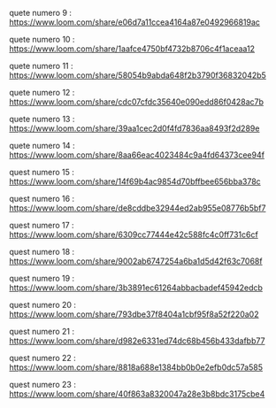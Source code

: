 quete numero 9 : https://www.loom.com/share/e06d7a11ccea4164a87e0492966819ac

quete numero 10 : https://www.loom.com/share/1aafce4750bf4732b8706c4f1aceaa12

quete numero 11 : https://www.loom.com/share/58054b9abda648f2b3790f36832042b5

quete numero 12 : https://www.loom.com/share/cdc07cfdc35640e090edd86f0428ac7b

quete numero 13 : https://www.loom.com/share/39aa1cec2d0f4fd7836aa8493f2d289e

quete numero 14 : https://www.loom.com/share/8aa66eac4023484c9a4fd64373cee94f

quest numero 15 : https://www.loom.com/share/14f69b4ac9854d70bffbee656bba378c

quest numero 16 : https://www.loom.com/share/de8cddbe32944ed2ab955e08776b5bf7

quest numero 17 : https://www.loom.com/share/6309cc77444e42c588fc4c0ff731c6cf

quest numero 18 : https://www.loom.com/share/9002ab6747254a6ba1d5d42f63c7068f

quest numero 19 : https://www.loom.com/share/3b3891ec61264abbacbadef45942edcb

quest numero 20 : https://www.loom.com/share/793dbe37f8404a1cbf95f8a52f220a02

quest numero 21 : https://www.loom.com/share/d982e6331ed74dc68b456b433dafbb77

quest numero 22 : https://www.loom.com/share/8818a688e1384bb0b0e2efb0dc57a585

quest numero 23 : https://www.loom.com/share/40f863a8320047a28e3b8bdc3175cbe4